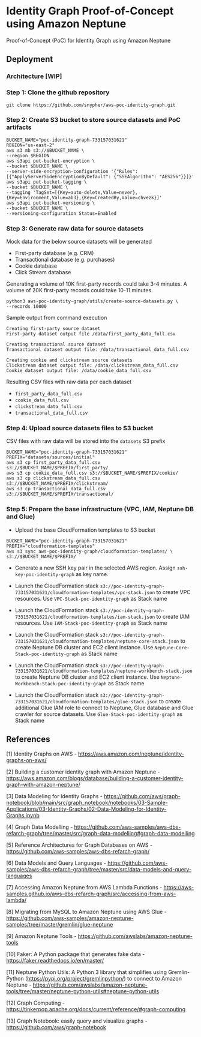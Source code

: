 # Identity Graph Proof-of-Concept using Amazon Neptune
Proof-of-Concept (PoC) for Identity Graph using Amazon Neptune

## Deployment

### Architecture [WIP]

### Step 1: Clone the github repository

```
git clone https://github.com/snypher/aws-poc-identity-graph.git
```

### Step 2: Create S3 bucket to store source datasets and PoC artifacts

```
BUCKET_NAME="poc-identity-graph-733157031621"
REGION="us-east-2"
aws s3 mb s3://$BUCKET_NAME \
--region $REGION
aws s3api put-bucket-encryption \
--bucket $BUCKET_NAME \
--server-side-encryption-configuration '{"Rules": 
[{"ApplyServerSideEncryptionByDefault": {"SSEAlgorithm": "AES256"}}]}'
aws s3api put-bucket-tagging \
--bucket $BUCKET_NAME \
--tagging 'TagSet=[{Key=auto-delete,Value=never},
{Key=Environment,Value=ab3},{Key=CreatedBy,Value=chvezk}]'
aws s3api put-bucket-versioning \
--bucket $BUCKET_NAME \
--versioning-configuration Status=Enabled
```

### Step 3: Generate raw data for source datasets

Mock data for the below source datasets will be generated

* First-party database (e.g. CRM)
* Transactional database (e.g. purchases)
* Cookie database
* Click Stream database

Generating a volume of 10K first-party records could take 3-4 minutes. A volume of 20K first-party records could take 10-11 minutes.

```
python3 aws-poc-identity-graph/utils/create-source-datasets.py \
--records 10000
```

Sample output from command execution

```
Creating first-party source dataset
First-party dataset output file /data/first_party_data_full.csv

Creating transactional source dataset
Transactional dataset output file: /data/transactional_data_full.csv

Creating cookie and clickstream source datasets
Clickstream dataset output file: /data/clickstream_data_full.csv
Cookie dataset output file: /data/cookie_data_full.csv
```

Resulting CSV files with raw data per each dataset

* `first_party_data_full.csv`
* `cookie_data_full.csv`
* `clickstream_data_full.csv`
* `transactional_data_full.csv`

### Step 4: Upload source datasets files to S3 bucket

CSV files with raw data will be stored into the `datasets` S3 prefix

```
BUCKET_NAME="poc-identity-graph-733157031621"
PREFIX="datasets/sources/initial"
aws s3 cp first_party_data_full.csv s3://$BUCKET_NAME/$PREFIX/first_party/
aws s3 cp cookie_data_full.csv s3://$BUCKET_NAME/$PREFIX/cookie/
aws s3 cp clickstream_data_full.csv s3://$BUCKET_NAME/$PREFIX/clickstream/
aws s3 cp transactional_data_full.csv s3://$BUCKET_NAME/$PREFIX/transactional/
```

### Step 5: Prepare the base infrastructure (VPC, IAM, Neptune DB and Glue)

* Upload the base CloudFormation templates to S3 bucket

```
BUCKET_NAME="poc-identity-graph-733157031621"
PREFIX="cloudformation-templates"
aws s3 sync aws-poc-identity-graph/cloudformation-templates/ \
s3://$BUCKET_NAME/$PREFIX/
```

* Generate a new SSH key pair in the selected AWS region. Assign `ssh-key-poc-identity-graph` as key name.
* Launch the CloudFormation stack `s3://poc-identity-graph-733157031621/cloudformation-templates/vpc-stack.json` to create VPC resources. Use `VPC-Stack-poc-identity-graph` as Stack name

* Launch the CloudFormation stack `s3://poc-identity-graph-733157031621/cloudformation-templates/iam-stack.json` to create IAM resources. Use `IAM-Stack-poc-identity-graph` as Stack name

* Launch the CloudFormation stack `s3://poc-identity-graph-733157031621/cloudformation-templates/neptune-core-stack.json` to create Neptune DB cluster and EC2 client instance. Use `Neptune-Core-Stack-poc-identity-graph` as Stack name
* Launch the CloudFormation stack `s3://poc-identity-graph-733157031621/cloudformation-templates/neptune-workbench-stack.json` to create Neptune DB cluster and EC2 client instance. Use `Neptune-Workbench-Stack-poc-identity-graph` as Stack name
* Launch the CloudFormation stack `s3://poc-identity-graph-733157031621/cloudformation-templates/glue-stack.json` to create additional Glue IAM role to connect to Neptune, Glue database and Glue crawler for source datasets. Use `Glue-Stack-poc-identity-graph` as Stack name

## References

[1] Identity Graphs on AWS - https://aws.amazon.com/neptune/identity-graphs-on-aws/

[2] Building a customer identity graph with Amazon Neptune - https://aws.amazon.com/blogs/database/building-a-customer-identity-graph-with-amazon-neptune/

[3] Data Modeling for Identity Graphs - https://github.com/aws/graph-notebook/blob/main/src/graph_notebook/notebooks/03-Sample-Applications/03-Identity-Graphs/02-Data-Modeling-for-Identity-Graphs.ipynb

[4] Graph Data Modelling - https://github.com/aws-samples/aws-dbs-refarch-graph/tree/master/src/graph-data-modelling#graph-data-modelling

[5] Reference Architectures for Graph Databases on AWS - https://github.com/aws-samples/aws-dbs-refarch-graph/

[6] Data Models and Query Languages - https://github.com/aws-samples/aws-dbs-refarch-graph/tree/master/src/data-models-and-query-languages

[7] Accessing Amazon Neptune from AWS Lambda Functions - https://aws-samples.github.io/aws-dbs-refarch-graph/src/accessing-from-aws-lambda/

[8] Migrating from MySQL to Amazon Neptune using AWS Glue - https://github.com/aws-samples/amazon-neptune-samples/tree/master/gremlin/glue-neptune

[9] Amazon Neptune Tools - https://github.com/awslabs/amazon-neptune-tools

[10] Faker: A Python package that generates fake data - https://faker.readthedocs.io/en/master/

[11] Neptune Python Utils: A Python 3 library that simplifies using Gremlin-Python (https://pypi.org/project/gremlinpython/) to connect to Amazon Neptune - https://github.com/awslabs/amazon-neptune-tools/tree/master/neptune-python-utils#neptune-python-utils

[12] Graph Computing - https://tinkerpop.apache.org/docs/current/reference/#graph-computing

[13] Graph Notebook: easily query and visualize graphs - https://github.com/aws/graph-notebook
